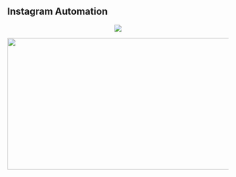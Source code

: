 ## Instagram Automation

<p align="center">
<img src="https://www.wikihow.com/images/thumb/4/43/Instagram-login-page-2020.png/460px-Instagram-login-page-2020.png.webp">
</p>

<p align="center">
<img src="https://instazood.com/wp-content/uploads/2019/04/The-Wrong-Beliefs-on-Using-Instagram-Bots-and-Instagram-Automation-Tools3-1024x576.jpg" height="300px" width="600px">
</p>


